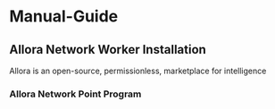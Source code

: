 # Manual-Guide
## Allora Network Worker Installation
Allora is an open-source, permissionless, marketplace for intelligence

### Allora Network Point Program
